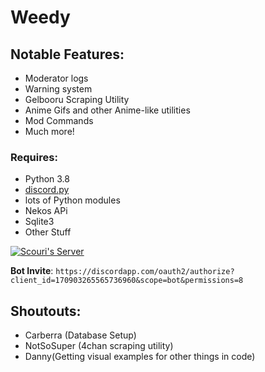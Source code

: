 # Weedy
## Notable Features:
* Moderator logs
* Warning system
* Gelbooru Scraping Utility
* Anime Gifs and other Anime-like utilities
* Mod Commands
* Much more!
### Requires:
- Python 3.8
- [discord.py](https://github.com/rapptz/discord.py)
- lots of Python modules
- Nekos APi
- Sqlite3
- Other Stuff

[![Scouri's Server](https://discord.com/api/guilds/742556488425275443/widget.png?style=banner3)](https://discord.com/invite/FMxMHEQ)

**Bot Invite**: `https://discordapp.com/oauth2/authorize?client_id=170903265565736960&scope=bot&permissions=8`

## Shoutouts:
* Carberra (Database Setup)
* NotSoSuper (4chan scraping utility)
* Danny(Getting visual examples for other things in code)

